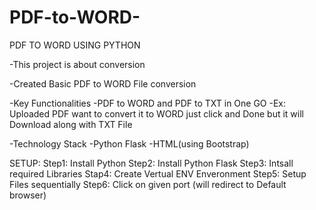 # PDF-to-WORD-
PDF TO WORD USING PYTHON

-This project is about conversion

-Created Basic PDF to WORD File conversion

-Key Functionalities
  -PDF to WORD and PDF to TXT in One GO
  -Ex: Uploaded PDF want to convert it to WORD just click and Done but it will Download along with TXT File

-Technology Stack
  -Python Flask
  -HTML(using Bootstrap)

SETUP:
Step1: Install Python
Step2: Install Python Flask
Step3: Intsall required Libraries
Stap4: Create Vertual ENV Enveronment
Step5: Setup Files sequentially
Step6: Click on given port (will redirect to Default browser)
